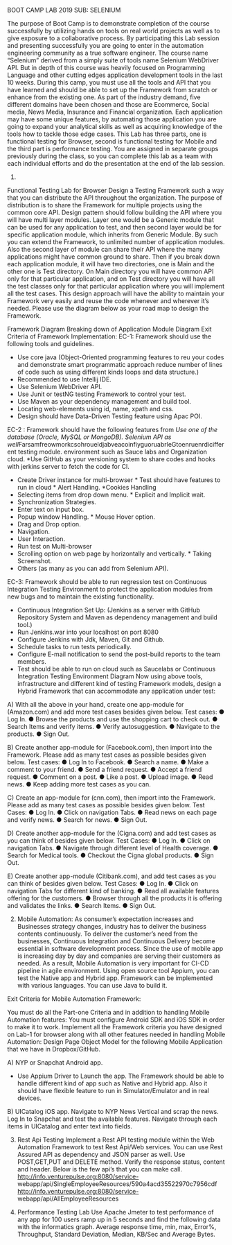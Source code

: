 
BOOT CAMP LAB 2019 SUB: SELENIUM

The purpose of Boot Camp is to demonstrate completion of the course successfully by utilizing hands on tools on real world projects as well as to give exposure to a collaborative process. By participating this Lab session and presenting successfully you are going to enter in the automation engineering community as a true software engineer.
The course name “Selenium” derived from a simply suite of tools name Selenium WebDriver API. But in depth of this course was heavily focused on Programming Language and other cutting edges application development tools in the last 10 weeks. During this camp, you must use all the tools and API that you have learned and should be able to set up the Framework from scratch or enhance from the existing one.
As part of the industry demand, five different domains have been chosen and those are Ecommerce, Social media, News Media, Insurance and Financial organization. Each application may have some unique features, by automating those application you are going to expand your analytical skills as well as acquiring knowledge of the tools how to tackle those edge cases.
This Lab has three parts, one is functional testing for Browser, second is functional testing for Mobile and the third part is performance testing.
You are assigned in separate groups previously during the class, so you can complete this lab as a team with each individual efforts and do the presentation at the end of the lab session.
  
  1) 
  Functional Testing Lab for Browser
  Design a Testing Framework such a way that you can distribute the API throughout the organization. The purpose of distribution is to share the Framework for multiple projects using the common core API. Design pattern should follow building the API where you will have multi layer modules. Layer one would be a Generic module that can be used for any application to test, and then second layer would be for specific application module, which inherits from Generic Module. By such you can extend the Framework, to unlimited number of application modules. Also the second layer of module can share their API where the many applications might have common ground to share. Then if you break down each application module, it will have two directories, one is Main and the other one is Test directory. On Main directory you will have common API only for that particular application, and on Test directory you will have all the test classes only for that particular application where you will implement all the test cases. This design approach will have the ability to maintain your Framework very easily and reuse the code whenever and wherever it’s needed. Please use the diagram below as your road map to design the Framework.

   Framework Diagram
Breaking down of Application Module Diagram
Exit Criteria of Framework Implementation:
EC-1: Framework should use the following tools and guidelines.
 
   * Use core java (Object-Oriented programming features to reu your codes and demonstrate smart programmatic approach reduce number of lines of code such as using different kinds loops and data structure.)
* Recommended to use Intellij IDE.
* Use Selenium WebDriver API.
* Use Junit or testNG testing Framework to control your test.
* Use Maven as your dependency management and build tool.
* Locating web-elements using id, name, xpath and css.
* Design should have Data-Driven Testing feature using Apac
POI.


EC-2 : Framework should have the following features from
*Use one of the database (Oracle, MySQL or MongoDB). Selenium API as well*FarsamfreowmorkcsohroueldjabveacoinfiyguoruabrleGtoenruenrdicifferent testing
module.
environment such as Sauce labs and Organization cloud. *Use GitHub as your versioning system to share codes and
hooks with jerkins server to fetch the code for CI.
* Create Driver instance for multi-browser * Test should have features to run in cloud * Alert Handling.
*Cookies Handling
* Selecting items from drop down menu. * Explicit and Implicit wait.
* Synchronization Strategies.
* Enter text on input box.
* Popup window Handling. * Mouse Hover option.
* Drag and Drop option.
* Navigation.
* User Interaction.
* Run test on Multi-browser
* Scrolling option on web page by horizontally and vertically. * Taking Screenshot.
* Others (as many as you can add from Selenium API).


EC-3: Framework should be able to run regression test on Continuous Integration Testing Environment to protect the application modules from new bugs and to maintain the existing functionality.
 * Continuous Integration Set Up:
(Jenkins as a server with GitHub Repository System and
Maven as dependency management and build tool.)
* Run Jenkins.war into your localhost on port 8080
* Configure Jenkins with Jdk, Maven, Git and Github.
* Schedule tasks to run tests periodically.
* Configure E-mail notification to send the post-build reports to
the team members.
* Test should be able to run on cloud such as Saucelabs or Continuous Integration Testing Environment Diagram
Now using above tools, infrastructure and different kind of testing Framework models, design a Hybrid Framework that can accommodate any application under test:


A) With all the above in your hand, create one app-module for (Amazon.com) and add more test cases besides given below.
Test cases:
● Log In.
● Browse the products and use the shopping cart to check out.
● Search Items and verify items.
● Verify autosuggestion.
● Navigate to the products.
● Sign Out.
    
 
B) Create another app-module for (Facebook.com), then import into the Framework. Please add as many test cases as possible besides given below.
Test cases:
● Log In to Facebook.
● Search a name.
● Make a comment to your friend.
● Send a friend request.
● Accept a friend request.
● Comment on a post.
● Like a post.
● Upload image.
● Read news.
● Keep adding more test cases as you can.

C) Create an app-module for (cnn.com), then import into the
Framework. Please add as many test cases as possible besides given below.
Test Cases:
● Log In.
● Click on navigation Tabs.
● Read news on each page and verify news.
● Search for news.
● Sign Out.

D) Create another app-module for the (Cigna.com) and add test cases as you can think of besides given below.
Test Cases:
● Log In.
● Click on navigation Tabs.
● Navigate through different level of Health coverage.
● Search for Medical tools.
● Checkout the Cigna global products.
● Sign Out.

E) Create another app-module (Citibank.com), and add test cases as you can think of besides given below.
Test Cases:
● Log In.
● Click on navigation Tabs for different kind of banking.
● Read all available features offering for the customers.
● Browser through all the products it is offering and validates the links.
● Search Items.
● Sign Out.


2) Mobile Automation:
As consumer’s expectation increases and Businesses strategy changes, industry has to deliver the business contents continuously. To deliver the customer’s need from the businesses, Continuous Integration and Continuous Delivery become essential in software development process. Since the use of mobile app is increasing day by day and companies are serving their customers as needed. As a result, Mobile Automation is very important for CI-CD pipeline in agile environment. Using open source tool Appium, you can test the Native app and Hybrid app. Framework can be implemented with various languages. You can use Java to build it.

Exit Criteria for Mobile Automation Framework:

You must do all the Part-one Criteria and in addition to handling Mobile Automation features:
You must configure Android SDK and iOS SDK in order to make it to work. Implement all the Framework criteria you have designed on Lab-1 for browser along with all other features needed in handling Mobile Automation:
Design Page Object Model for the following Mobile Application that we have in Dropbox/GitHub.

A) NYP or Snapchat Android app.
* Use Appium Driver to Launch the app. The Framework should be able to handle different kind of app such as Native and Hybrid app. Also it should have flexible feature to run in Simulator/Emulator and in real devices.
 
B) UICatalog iOS app.
Navigate to NYP News Vertical and scrap the news.
Log In to Snapchat and test the available features.
Navigate through each items in UICatalog and enter text into fields. 

3) Rest Api Testing
Implement a Rest API testing module within the Web Automation Framework to test Rest Api/Web services. You can use Rest Assured API as dependency and JSON parser as well.
Use POST,GET,PUT and DELETE method.
Verify the response status, content and header.
Below is the few api’s that you can make call.
http://info.venturepulse.org:8080/service- webapp/api/SingleEmployeeResources/590a4acd35522970c7956cdf
http://info.venturepulse.org:8080/service- webapp/api/AllEmployeeResources

4) Performance Testing Lab
Use Apache Jmeter to test performance of any app for 100 users ramp up in 5 seconds and find the following data with the informatics graph.
Average response time, min, max, Error%, Throughput, Standard Deviation, Median, KB/Sec and Average Bytes.

